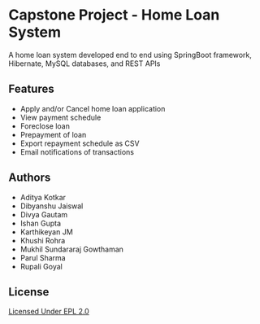 
# Capstone Project - Home Loan System

A home loan system developed end to end using SpringBoot framework, Hibernate, MySQL databases, and REST APIs




## Features

- Apply and/or Cancel home loan application
- View payment schedule
- Foreclose loan
- Prepayment of loan
- Export repayment schedule as CSV
- Email notifications of transactions


## Authors

- Aditya Kotkar
- Dibyanshu Jaiswal
- Divya Gautam
- Ishan Gupta
- Karthikeyan JM
- Khushi Rohra
- Mukhil Sundararaj Gowthaman
- Parul Sharma
- Rupali Goyal

## License

[Licensed Under EPL 2.0](https://choosealicense.com/licenses/epl-2.0/)

